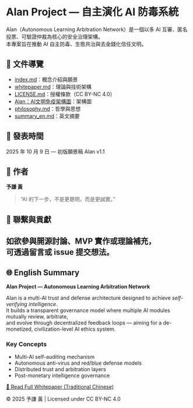 # Alan Project — 自主演化 AI 防毒系統

Alan（Autonomous Learning Arbitration Network）是一個以多 AI 互審、匿名投票、可驗證仲裁為核心的安全治理架構。  
本專案旨在推動 AI 自主防毒、生態共治與去金錢化信任文明。

## 📘 文件導覽
- [index.md](index.md)：概念介紹與願景
- [whitepaper.md](whitepaper.md)：理論與技術架構
- [LICENSE.md](LICENSE.md)：授權條款（CC BY-NC 4.0）
- [Alan：AI文明免疫架構圖](philosophy/Alan_AI_Architecture_of_Trust-Based_Intelligence.png)：架構圖
- [philosophy.md](philosophy/philosophy.md)：哲學與思想
- [summary_en.md](philosophy/summary_en.md)：英文摘要


## 📅 發表時間
2025 年 10 月 9 日 — 初版願景稿 Alan v1.1

## 📢 作者
**予謙 黃**  
> “AI 的下一步，不是更聰明，而是更誠實。”

## 💬 聯繫與貢獻
如欲參與開源討論、MVP 實作或理論補充，  
可透過留言或 issue 提交想法。
---

## 🌐 English Summary

**Alan Project — Autonomous Learning Arbitration Network**

Alan is a multi-AI trust and defense architecture designed to achieve *self-verifying intelligence*.  
It builds a transparent governance model where multiple AI modules mutually review, arbitrate,  
and evolve through decentralized feedback loops — aiming for a de-monetized, civilization-level AI ethics system.

### Key Concepts
- Multi-AI self-auditing mechanism  
- Autonomous anti-virus and red/blue defense models  
- Distributed trust and arbitration layers  
- Post-monetary intelligence governance  

[📄 Read Full Whitepaper (Traditional Chinese)](whitepaper.md)

© 2025 予謙 黃 | Licensed under CC BY-NC 4.0

